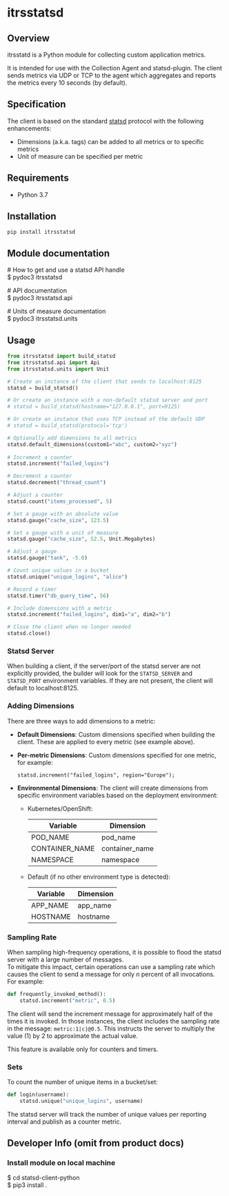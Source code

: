 # itrsstatsd

## Overview
itrsstatd is a Python module for collecting custom application metrics.

It is intended for use with the Collection Agent and statsd-plugin.  The client sends metrics via UDP or TCP
to the agent which aggregates and reports the metrics every 10 seconds (by default).

## Specification
The client is based on the standard [statsd] protocol with the following enhancements:
- Dimensions (a.k.a. tags) can be added to all metrics or to specific metrics
- Unit of measure can be specified per metric

## Requirements
- Python 3.7

## Installation
```
pip install itrsstatsd
```

## Module documentation
\# How to get and use a statsd API handle  
$ pydoc3 itrsstatsd  
  
\# API documentation  
$ pydoc3 itrsstatsd.api

\# Units of measure documentation  
$ pydoc3 itrsstatsd.units

## Usage

```python
from itrsstatsd import build_statsd
from itrsstatsd.api import Api
from itrsstatsd.units import Unit

# Create an instance of the client that sends to localhost:8125
statsd = build_statsd()

# Or create an instance with a non-default statsd server and port
# statsd = build_statsd(hostname="127.0.0.1", port=9125)

# Or create an instance that uses TCP instead of the default UDP
# statsd = build_statsd(protocol='tcp')

# Optionally add dimensions to all metrics
statsd.default_dimensions(custom1="abc", custom2="xyz")
 
# Increment a counter
statsd.increment("failed_logins")

# Decrement a counter
statsd.decrement("thread_count")

# Adjust a counter
statsd.count("items_processed", 5)

# Set a gauge with an absolute value
statsd.gauge("cache_size", 123.5)

# Set a gauge with a unit of measure
statsd.gauge("cache_size", 52.5, Unit.Megabytes)

# Adjust a gauge
statsd.gauge("tank", -5.0)

# Count unique values in a bucket
statsd.unique("unique_logins", "alice")

# Record a timer
statsd.timer("db_query_time", 56)

# Include dimensions with a metric
statsd.increment("failed_logins", dim1="a", dim2="b")

# Close the client when no longer needed
statsd.close()
```

### Statsd Server

When building a client, if the server/port of the statsd server are not explicitly provided, the builder will look for 
the `STATSD_SERVER` and `STATSD_PORT` environment variables.  If they are not present, the client will default to 
localhost:8125.

### Adding Dimensions

There are three ways to add dimensions to a metric:
- **Default Dimensions**:  Custom dimensions specified when building the client. These are applied to every metric (see
  example above).
- **Per-metric Dimensions**:  Custom dimensions specified for one metric, for example:
  ```
  statsd.increment("failed_logins", region="Europe");
  ```
- **Environmental Dimensions**:  The client will create dimensions from specific environment variables based on the 
  deployment environment:

  - Kubernetes/OpenShift:
  
    | Variable       | Dimension      |
    | ---------------|----------------|
    | POD_NAME       | pod_name       |
    | CONTAINER_NAME | container_name |
    | NAMESPACE      | namespace      |
    
  - Default (if no other environment type is detected): 
    
    | Variable       | Dimension      |
    | ---------------|----------------|
    | APP_NAME       | app_name       |
    | HOSTNAME       | hostname       |
    
### Sampling Rate

When sampling high-frequency operations, it is possible to flood the statsd server with a large number of messages.  
To mitigate this impact, certain operations can use a sampling rate which causes the client to send a message for 
only _n_ percent of all invocations.  For example:

```python
def frequently_invoked_method():
    statsd.increment("metric", 0.5)
```

The client will send the increment message for approximately half of the times it is invoked.  In those instances,
the client includes the sampling rate in the message: `metric:1|c|@0.5`.  This instructs the server to multiply the 
value (1) by 2 to approximate the actual value.

This feature is available only for counters and timers.

### Sets

To count the number of unique items in a bucket/set:

```python
def login(username):
    statsd.unique("unique_logins", username)
```

The statsd server will track the number of unique values per reporting interval and publish as a counter metric. 

## Developer Info (omit from product docs)

### Install module on local machine
$ cd statsd-client-python  
$ pip3 install .

[statsd]: https://github.com/statsd/statsd